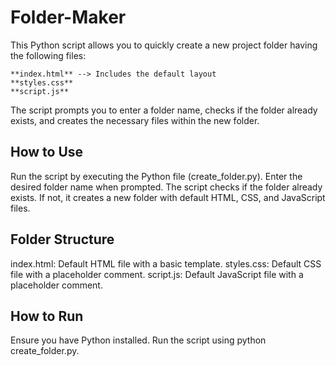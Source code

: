 # Folder-Maker

This Python script allows you to quickly create a new project folder having the following files:
```
**index.html** --> Includes the default layout
**styles.css**
**script.js**
```
The script prompts you to enter a folder name, checks if the folder already exists, and creates the necessary files within the new folder.

## How to Use
Run the script by executing the Python file (create_folder.py).
Enter the desired folder name when prompted.
The script checks if the folder already exists.
If not, it creates a new folder with default HTML, CSS, and JavaScript files.

## Folder Structure
index.html: Default HTML file with a basic template.
styles.css: Default CSS file with a placeholder comment.
script.js: Default JavaScript file with a placeholder comment.

## How to Run
Ensure you have Python installed.
Run the script using python create_folder.py.
